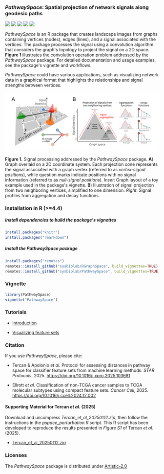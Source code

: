 ### *PathwaySpace*: Spatial projection of network signals along geodesic paths
  <!-- badges: start -->
  [![](https://www.r-pkg.org/badges/version/PathwaySpace)](https://cran.r-project.org/package=PathwaySpace)
  [![](https://img.shields.io/badge/lifecycle-stable-brightgreen.svg)](https://lifecycle.r-lib.org/articles/stages.html#stable)
  [![](https://cranlogs.r-pkg.org/badges/PathwaySpace)](https://cranlogs.r-pkg.org/badges/PathwaySpace)
  [![](https://img.shields.io/badge/license-Artistic--2.0-blue.svg)](https://cran.r-project.org/web/licenses/Artistic-2.0)
  [![](https://img.shields.io/badge/doi-10.32614/CRAN.package.PathwaySpace-blue.svg)](https://doi.org/10.32614/CRAN.package.PathwaySpace)
  <!-- badges: end -->
*PathwaySpace* is an R package that creates landscape images from graphs 
containing vertices (nodes), edges (lines), and a signal associated with 
the vertices. The package processes the signal using a convolution algorithm 
that considers the graph's topology to project the signal on a 2D space.
**Figure 1** illustrates the convolution operation problem addressed by 
the *PathwaySpace* package. For detailed documentation and usage examples, 
see the package's vignette and workflows.

*PathwaySpace* could have various applications, such as visualizing network 
data in a graphical format that highlights the relationships and signal 
strengths between vertices.

![Alt text](vignettes/figures/fig1.png?raw=true)

**Figure 1.** Signal processing addressed by the *PathwaySpace* package. 
**A**) Graph overlaid on a 2D coordinate system. Each projection cone represents 
the signal associated with a graph vertex (referred to as *vertex-signal positions*), 
while question marks indicate positions with no signal information (referred to 
as *null-signal positions*). *Inset*: Graph layout of a toy example used in 
the package's vignette. **B**) Illustration of signal projection from two 
neighboring vertices, simplified to one dimension. *Right*: Signal profiles 
from aggregation and decay functions.

### Installation in R (>=4.4)

##### Install dependencies to build the package's vignettes

```r
install.packages("knitr")
install.packages("rmarkdown")
```

##### Install the PathwaySpace package

```r
install.packages("remotes")
remotes::install_github("sysbiolab/RGraphSpace", build_vignettes=TRUE)
remotes::install_github("sysbiolab/PathwaySpace", build_vignettes=TRUE)
```

### Vignette

```r
library(PathwaySpace)
vignette("PathwaySpace")
```

### Tutorials

* [Introduction](https://sysbiolab.github.io/PathwaySpace/)

* [Visualizing feature sets](https://sysbiolab.github.io/PathwaySpace/visualizing-feature-sets.html)

### Citation

If you use *PathwaySpace*, please cite:

* Tercan & Apolonio *et al.* Protocol for assessing distances in pathway space for classifier feature sets from machine learning methods. *STAR Protocols*, 2025. https://doi.org/10.1016/j.xpro.2025.103681

* Ellrott *et al.* Classification of non-TCGA cancer samples to TCGA molecular subtypes using compact feature sets. *Cancer Cell*, 2025. https://doi.org/10.1016/j.ccell.2024.12.002

#### Supporting Material for Tercan *et al.* (2025)

Download and uncompress *Tercan_et_al_20250112.zip*, then follow the instructions in the *pspace_perturbation.R* script. This R script has been developed to reproduce the results presented in *Figure S1* of Tercan *et al.* (2025).

* [Tercan_et_al_20250112.zip](https://github.com/sysbiolab/PathwaySpace/blob/main/Tercan_et_al_20250112.zip)

### Licenses 

The *PathwaySpace* package is distributed under [Artistic-2.0](https://www.r-project.org/Licenses/Artistic-2.0)
